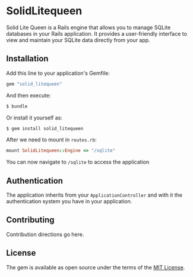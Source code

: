 # SolidLitequeen
Solid Lite Queen is a Rails engine that allows you to manage SQLite databases in your Rails application. It provides a user-friendly interface to view and maintain your SQLite data directly from your app.



## Installation
Add this line to your application's Gemfile:

```ruby
gem "solid_litequeen"
```

And then execute:
```bash
$ bundle
```

Or install it yourself as:
```bash
$ gem install solid_litequeen
```

After we need to mount in `routes.rb`:
```ruby
mount SolidLitequeen::Engine => "/sqlite"
```

You can now navigate to `/sqlite` to access the application



## Authentication

The application inherits from your `ApplicationController` and with it the authentication system you have in your application.


## Contributing
Contribution directions go here.

## License
The gem is available as open source under the terms of the [MIT License](https://opensource.org/licenses/MIT).
